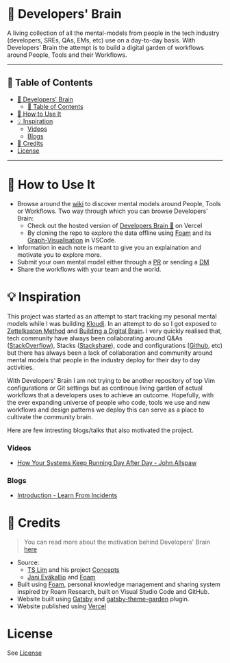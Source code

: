 # 🧠 Developers' Brain

A living collection of all the mental-models from people in the
tech industry (developers, SREs, QAs, EMs, etc) use on a day-to-day basis.
With Developers' Brain the attempt is to build a digital garden of workflows
around People, Tools and their Workflows.

---

## 📝 Table of Contents

- [🧠 Developers' Brain](#-developers-brain)
  - [📝 Table of Contents](#-table-of-contents)
- [📜 How to Use It](#-how-to-use-it)
- [💡 Inspiration](#-inspiration)
    - [Videos](#videos)
    - [Blogs](#blogs)
- [💫 Credits](#-credits)
- [License](#license)

---

# 📜 How to Use It

- Browse around the [wiki](content/wiki/wiki.md) to discover mental models around
  People, Tools or Workflows. Two way through which you can browse Developers'
  Brain:
  - Check out the hosted version of [Developers Brain
    🧠](https://developers-brain.vercel.app/) on Vercel
  - By cloning the repo to explore the data offline using
    [Foam](https://foambubble.github.io/foam/) and its
    [Graph-Visualisation](https://foambubble.github.io/foam/graph-visualisation)
    in VSCode.
- Information in each note is meant to give you an explaination and motivate you to explore more.
- Submit your own mental model either through a
  [PR](https://github.com/nitishMehrotra/developer-brain/pulls) or sending
  a [DM](https://twitter.com/@Nitish_Mehrotra)
- Share the workflows with your team and the world.

# 💡 Inspiration

This project was started as an attempt to start tracking my pesonal mental
models while I was building [Kloudi](https://kloudi.tech/). In an attempt to do
so I got exposed to [Zettelkasten Method](https://zettelkasten.de/posts/overview/) and
[Building a Digital Brain](https://tomcritchlow.com/2019/02/17/building-digital-garden/). I
very quickly realised that, tech community have always been collaborating around Q&As
([StackOverflow](https://www.stackoverflow.com)), Stacks
([Stackshare](https://www.stackshare.io)), code and configurations
([Github](https://www.github.com), etc) but there has always
been a lack of collaboration and community around mental models that people in
the industry deploy for their day to day activities.

With Developers' Brain I am not trying to be another repository of top Vim
configurations or Git settings but as continoue living garden of actual
workflows that a developers uses to achieve an outcome. Hopefully, with the ever
expanding universe of people who code, tools we use and new workflows and design
patterns we deploy this can serve as a place to cultivate the community brain.

Here are few intresting blogs/talks that also motivated the project.

### Videos

- [How Your Systems Keep Running Day After Day - John Allspaw](https://www.youtube.com/watch?v=xA5U85LSk0M)

### Blogs

- [Introduction - Learn From Incidents](https://www.learningfromincidents.io/blog/learning-from-incidents-in-software)

# 💫 Credits

> You can read more about the motivation behind Developers' Brain [here](motivation.md)

- Source:
  - [TS Lim](https://github.com/tslim) and his project [Concepts](https://tslim.github.io/concepts/)
  - [Jani Eväkallio](https://twitter.com/jevakallio) and [Foam](https://foambubble.github.io/foam)
- Built using [Foam](https://foambubble.github.io/foam), personal knowledge management and sharing system inspired by Roam Research, built on Visual Studio Code and GitHub.
- Website built using [Gatsby](https://www.gatsbyjs.org/) and
  [gatsby-theme-garden](https://www.gatsbyjs.org/packages/gatsby-theme-garden/) plugin.
- Website published using [Vercel](https://www.vercel.com)

# License

See [License](https://github.com/nitishMehrotra/developers-brain/blob/main/LICENSE)
